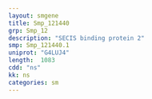 ```yaml
---
layout: smgene
title: Smp_121440
grp: Smp_12
description: "SECIS binding protein 2"
smp: Smp_121440.1
uniprot: "G4LUJ4"
length:  1083
cdd: "ns"
kk: ns
categories: sm
---
```

